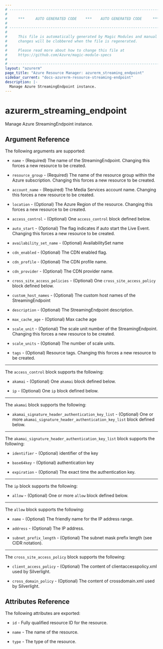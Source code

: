 ```yaml
---
# ----------------------------------------------------------------------------
#
#     ***     AUTO GENERATED CODE    ***    AUTO GENERATED CODE     ***
#
# ----------------------------------------------------------------------------
#
#     This file is automatically generated by Magic Modules and manual
#     changes will be clobbered when the file is regenerated.
#
#     Please read more about how to change this file at
#     https://github.com/Azure/magic-module-specs
#
# ----------------------------------------------------------------------------
layout: "azurerm"
page_title: "Azure Resource Manager: azurerm_streaming_endpoint"
sidebar_current: "docs-azurerm-resource-streaming-endpoint"
description: |-
  Manage Azure StreamingEndpoint instance.
---
```


# azurerm_streaming_endpoint

Manage Azure StreamingEndpoint instance.


## Argument Reference

The following arguments are supported:

* `name` - (Required) The name of the StreamingEndpoint. Changing this forces a new resource to be created.

* `resource_group` - (Required) The name of the resource group within the Azure subscription. Changing this forces a new resource to be created.

* `account_name` - (Required) The Media Services account name. Changing this forces a new resource to be created.

* `location` - (Optional) The Azure Region of the resource. Changing this forces a new resource to be created.

* `access_control` - (Optional) One `access_control` block defined below.

* `auto_start` - (Optional) The flag indicates if auto start the Live Event. Changing this forces a new resource to be created.

* `availability_set_name` - (Optional) AvailabilitySet name

* `cdn_enabled` - (Optional) The CDN enabled flag.

* `cdn_profile` - (Optional) The CDN profile name.

* `cdn_provider` - (Optional) The CDN provider name.

* `cross_site_access_policies` - (Optional) One `cross_site_access_policy` block defined below.

* `custom_host_names` - (Optional) The custom host names of the StreamingEndpoint

* `description` - (Optional) The StreamingEndpoint description.

* `max_cache_age` - (Optional) Max cache age

* `scale_unit` - (Optional) The scale unit number of the StreamingEndpoint. Changing this forces a new resource to be created.

* `scale_units` - (Optional) The number of scale units.

* `tags` - (Optional) Resource tags. Changing this forces a new resource to be created.

---

The `access_control` block supports the following:

* `akamai` - (Optional) One `akamai` block defined below.

* `ip` - (Optional) One `ip` block defined below.


---

The `akamai` block supports the following:

* `akamai_signature_header_authentication_key_list` - (Optional) One or more `akamai_signature_header_authentication_key_list` block defined below.


---

The `akamai_signature_header_authentication_key_list` block supports the following:

* `identifier` - (Optional) identifier of the key

* `base64key` - (Optional) authentication key

* `expiration` - (Optional) The exact time the authentication key.

---

The `ip` block supports the following:

* `allow` - (Optional) One or more `allow` block defined below.


---

The `allow` block supports the following:

* `name` - (Optional) The friendly name for the IP address range.

* `address` - (Optional) The IP address.

* `subnet_prefix_length` - (Optional) The subnet mask prefix length (see CIDR notation).

---

The `cross_site_access_policy` block supports the following:

* `client_access_policy` - (Optional) The content of clientaccesspolicy.xml used by Silverlight.

* `cross_domain_policy` - (Optional) The content of crossdomain.xml used by Silverlight.

## Attributes Reference

The following attributes are exported:

* `id` - Fully qualified resource ID for the resource.

* `name` - The name of the resource.

* `type` - The type of the resource.
